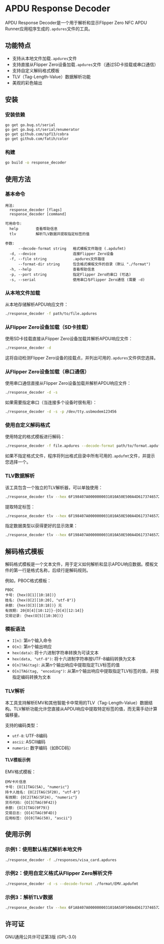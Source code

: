 # APDU Response Decoder

APDU Response Decoder是一个用于解析和显示Flipper Zero NFC APDU Runner应用程序生成的`.apdures`文件的工具。

## 功能特点

- 支持从本地文件加载`.apdures`文件
- 支持直接从Flipper Zero设备加载`.apdures`文件（通过SD卡挂载或串口通信）
- 支持自定义解码格式模板
- TLV（Tag-Length-Value）数据解析功能
- 美观的彩色输出

## 安装

### 安装依赖

```bash
go get go.bug.st/serial
go get go.bug.st/serial/enumerator
go get github.com/spf13/cobra
go get github.com/fatih/color
```

### 构建

```bash
go build -o response_decoder
```

## 使用方法

### 基本命令

```
用法:
  response_decoder [flags]
  response_decoder [command]

可用命令:
  help        查看帮助信息
  tlv         解析TLV数据并提取指定标签的值

参数:
      --decode-format string   格式模板文件路径 (.apdufmt)
  -d, --device                 连接Flipper Zero设备
  -f, --file string            .apdures文件路径
      --format-dir string      包含格式模板文件的目录 (默认 "./format")
  -h, --help                   查看帮助信息
  -p, --port string            指定Flipper Zero的串口 (可选)
  -s, --serial                 使用串口与Flipper Zero通信 (需要 -d)
```

### 从本地文件加载

从本地存储解析APDU响应文件：

```bash
./response_decoder -f path/to/file.apdures
```

### 从Flipper Zero设备加载（SD卡挂载）

使用SD卡挂载直接从Flipper Zero设备加载并解析APDU响应文件：

```bash
./response_decoder -d
```

这将自动检测Flipper Zero设备的挂载点，并列出可用的`.apdures`文件供您选择。

### 从Flipper Zero设备加载（串口通信）

使用串口通信直接从Flipper Zero设备加载并解析APDU响应文件：

```bash
./response_decoder -d -s
```

如果需要指定串口（当连接多个设备时很有用）：

```bash
./response_decoder -d -s -p /dev/tty.usbmodem123456
```

### 使用自定义解码格式

使用特定的格式模板进行解码：

```bash
./response_decoder -f file.apdures --decode-format path/to/format.apdufmt
```

如果不指定格式文件，程序将列出格式目录中所有可用的`.apdufmt`文件，并提示您选择一个。

### TLV数据解析

该工具包含一个独立的TLV解析器，可以单独使用：

```bash
./response_decoder tlv --hex 6F198407A0000000031010A50E500A4D617374657243617264
```

提取特定标签：

```bash
./response_decoder tlv --hex 6F198407A0000000031010A50E500A4D617374657243617264 --tag 84,50
```

指定数据类型以获得更好的显示效果：

```bash
./response_decoder tlv --hex 6F198407A0000000031010A50E500A4D617374657243617264 --tag 50 --type ascii
```

## 解码格式模板

解码格式模板是一个文本文件，用于定义如何解析和显示APDU响应数据。模板文件的第一行是格式名称，后续行是解码规则。

例如，PBOC格式模板：

```
PBOC
卡号: {hex(O[1][10:18])}
姓名: {hex(O[2][10:20], "utf-8")}
余额: {hex(O[3][10:18])} 元
有效期: 20{O[4][10:12]}-{O[4][12:14]}
交易记录: {hex(O[5][10:30])}
```

### 模板语法

- `I[n]`: 第n个输入命令
- `O[n]`: 第n个输出响应
- `hex(data)`: 将十六进制字符串转换为可读文本
- `hex(data, "utf-8")`: 将十六进制字符串按UTF-8编码转换为文本
- `O[n]TAG(tag)`: 从第n个输出响应中提取指定TLV标签的值
- `O[n]TAG(tag, "encoding")`: 从第n个输出响应中提取指定TLV标签的值，并按指定编码转换为文本

### TLV解析

本工具支持解析EMV和其他智能卡中常用的TLV（Tag-Length-Value）数据结构。TLV解析功能允许您直接从APDU响应中提取特定标签的值，而无需手动计算偏移量。

支持的编码类型：
- `utf-8`: UTF-8编码
- `ascii`: ASCII编码
- `numeric`: 数字编码（如BCD码）

#### TLV模板示例

EMV格式模板：

```
EMV卡片信息
卡号: {O[1]TAG(5A), "numeric"}
持卡人姓名: {O[2]TAG(5F20), "utf-8"}
有效期: {O[2]TAG(5F24), "numeric"}
货币代码: {O[3]TAG(9F42)}
余额: {O[3]TAG(9F79)}
交易日志: {O[4]TAG(9F4D)}
应用标签: {O[0]TAG(50), "ascii"}
```

## 使用示例

### 示例1：使用默认格式解析本地文件

```bash
./response_decoder -f ./responses/visa_card.apdures
```

### 示例2：使用自定义格式从Flipper Zero解析文件

```bash
./response_decoder -d -s --decode-format ./format/EMV.apdufmt
```

### 示例3：解析TLV数据

```bash
./response_decoder tlv --hex 6F1A8407A0000000031010A50F500A4D617374657243617264870101 --tag 50,84 --type ascii
```

## 许可证

GNU通用公共许可证第3版 (GPL-3.0) 